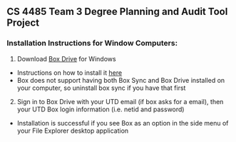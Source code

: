 ## CS 4485 Team 3 Degree Planning and Audit Tool Project 

### Installation Instructions for Window Computers:
1. Download [Box Drive](https://www.box.com/resources/downloads) for Windows
- Instructions on how to install it [here](https://support.box.com/hc/en-us/articles/360043697474-Installing-and-Updating-Box-Drive)
- Box does not support having both Box Sync and Box Drive installed on your computer, so uninstall box sync if you have that first
2. Sign in to Box Drive with your UTD email (if box asks for a email), then your UTD Box login information (i.e. netid and password)
- Installation is successful if you see Box as an option in the side menu of your File Explorer desktop application

